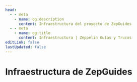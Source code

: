 ```yaml
---
head:
  - - meta
    - name: og:description
      content: Infraestructura del proyecto de ZepGuides
  - - meta
    - name: og:title
      content: Infraestructura | Zeppelin Guías y Trucos
editLink: false
lastUpdated: false
---
```


# Infraestructura de ZepGuides